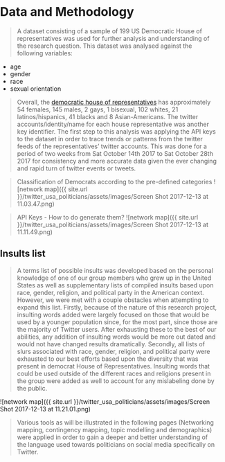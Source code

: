 <title>Example</title> <style> body { margin:0; padding:0; background-image:url("/china-environment/assets/images/Twitter.jpg"); background-repeat: no-repeat; webkit-background-size: cover; moz-background-size: cover; o-background-size: cover; background-size: cover; } </style>

# Data and Methodology
> A dataset consisting of a sample of 199 US Democratic House of representatives was used for further analysis and understanding of the research question. 
This dataset was analysed against the following variables: 
- age
- gender
- race 
- sexual orientation

> Overall, the [democratic house of representatives](http://www.dems.gov/members/) has approximately 54 females, 145 males, 2 gays, 1 bisexual, 102 whites, 21 latinos/hispanics, 41 blacks and 8 Asian-Americans. The twitter accounts/identity/name for each house representative was another key identifier. The first step to this analysis was applying the API keys to the dataset in order to trace trends or patterns from the twitter feeds of the representatives’ twitter accounts. This was done for a period of two weeks from Sat October 14th 2017 to Sat October 28th 2017 for consistency and more accurate data given the ever changing and rapid turn of twitter events or tweets.

> Classification of Democrats according to the pre-defined categories 
![network map]({{ site.url }}/twitter_usa_politicians/assets/images/Screen Shot 2017-12-13 at 11.03.47.png) 

> API Keys - How to do generate them?
![network map]({{ site.url }}/twitter_usa_politicians/assets/images/Screen Shot 2017-12-13 at 11.11.49.png) 

## Insults list
> A terms list of possible insults was developed based on the personal knowledge of one of our group members who grew up in the United States as well as supplementary lists of compiled insults based upon race, gender, religion, and political party in the American context. However, we were met with a couple obstacles when attempting to expand this list. Firstly, because of the nature of this research project, insulting words added were largely focused on those that would be used by a younger population since, for the most part, since those are the majority of Twitter users. After exhausting these to the best of our abilities, any addition of insulting words would be more out dated and would not have changed results dramatically. Secondly, all lists of slurs associated with race, gender, religion, and political party were exhausted to our best efforts based upon the diversity that was present in democrat House of Representatives. Insulting words that could be used outside of the different races and religions present in the group were added as well to account for any mislabeling done by the public.

![network map]({{ site.url }}/twitter_usa_politicians/assets/images/Screen Shot 2017-12-13 at 11.21.01.png) 



> Various tools as will be illustrated in the following pages (Networking mapping, contingency mapping, topic modelling and demographics) were applied in order to gain a deeper and better understanding of the language used towards politicians on social media specifically on Twitter.
